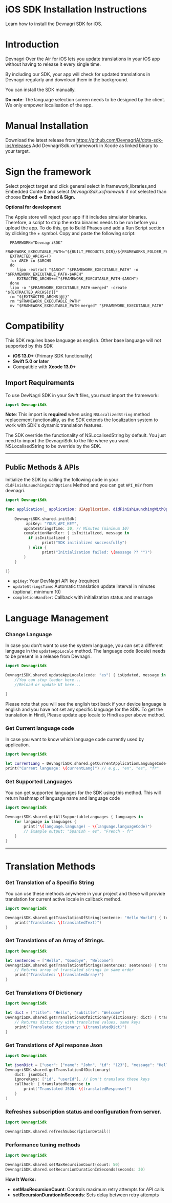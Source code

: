 # iOS SDK Installation Instructions
Learn how to install the Devnagri SDK for iOS.

# Introduction
Devnagri Over the Air for iOS lets you update translations in your iOS app without having to release it every single time.

By including our SDK, your app will check for updated translations in Devnagri regularly and download them in the background.

You can install the SDK manually.

**Do note**: The language selection screen needs to be designed by the client. We only empower localisation of the app.

# Manual Installation
Download the latest release from https://github.com/DevnagriAI/dota-sdk-ios/releases 
Add DevnagriSdk.xcframework in Xcode as linked binary to your target.

# Sign the framework

Select project target and click general select in framework,libraries,and Embedded Content and select *DevnagriSdk.xcframwork* if not selected 
than choose **Embed -> Embed & Sign.**


**Optional for development**

The Apple store will reject your app if it includes simulator binaries. Therefore, a script to strip the extra binaries needs to be run before you upload the app. To do this, go to Build Phases and add a Run Script section by clicking the + symbol. Copy and paste the following script:

      FRAMEWORK="DevnagriSDK"
      FRAMEWORK_EXECUTABLE_PATH="${BUILT_PRODUCTS_DIR}/${FRAMEWORKS_FOLDER_PATH}/$FRAMEWORK.framework/$FRAMEWORK"
      EXTRACTED_ARCHS=()
      for ARCH in $ARCHS
      do
         lipo -extract "$ARCH" "$FRAMEWORK_EXECUTABLE_PATH" -o "$FRAMEWORK_EXECUTABLE_PATH-$ARCH"
         EXTRACTED_ARCHS+=("$FRAMEWORK_EXECUTABLE_PATH-$ARCH")
      done
      lipo -o "$FRAMEWORK_EXECUTABLE_PATH-merged" -create "${EXTRACTED_ARCHS[@]}"
      rm "${EXTRACTED_ARCHS[@]}"
      rm "$FRAMEWORK_EXECUTABLE_PATH"
      mv "$FRAMEWORK_EXECUTABLE_PATH-merged" "$FRAMEWORK_EXECUTABLE_PATH"

# Compatibility
This SDK requires base language as english. Other base language will not supported by this SDK

- **iOS 13.0+** (Primary SDK functionality)
- **Swift 5.0 or later**
- Compatible with **Xcode 13.0+**

## Import Requirements

To use DevNagri SDK in your Swift files, you must import the framework:

```swift
import DevnagriSdk
```

**Note**: This import is **required** when using `NSLocalizedString` method replacement functionality, as the SDK extends the localization system to work with SDK's dynamic translation features.

The SDK override the functionality of NSLocalisedString by default. You just need to import the DevnagriSdk to the file where you want NSLocalisedString to be override by the SDK.

---

## Public Methods & APIs
Initialize the SDK by calling the following code in your `didFinishLaunchingWithOptions` Method and you can get `API_KEY` from devnagri.

```swift
import DevnagriSdk

func application(_ application: UIApplication, didFinishLaunchingWithOptions launchOptions: [UIApplication.LaunchOptionsKey: Any]?) -> Bool {
   
    DevnagriSDK.shared.initSdk( 
         apiKey: "YOUR_API_KEY",
        updateStringsTime: 30, // Minutes (minimum 10)
        completionHandler: { isInitialized, message in
          if isInitialized {
                print("SDK initialized successfully")
          } else {
                print("Initialization failed: \(message ?? "")")
        }
    }

)}
```
- `apiKey`: Your DevNagri API key (required)
- `updateStringsTime`: Automatic translation update interval in minutes (optional, minimum 10)
- `completionHandler`: Callback with initialization status and message


# Language Management
### **Change Language**   
In case you don't want to use the system language, you can set a different language in the `updateAppLocale` method. The language code (locale) needs to be present in a release from Devnagri.

```swift
import DevnagriSdk

DevnagriSDK.shared.updateAppLocale(code: "es") { isUpdated, message in
    //You can stop loader here...
    //Reload or update UI here...
    
}
```   
  Please note that you will see the english text back if your device language is english and you have not set any specific language for the SDK. To get the translation in Hindi, Please update app locale to Hindi as per above method.
   
### **Get Current language code** ###
In case you want to know which language code currently used by application.

```swift
import DevnagriSdk

let currentLang = DevnagriSDK.shared.getCurrentApplicationLanguageCode()
print("Current language: \(currentLang)") // e.g., "en", "es", "fr"
```  
   
### **Get Supported Languages** ###
You can get supported languages for the SDK using this method. This will return hashmap of language name and language code

```swift
import DevnagriSdk

DevnagriSDK.shared.getAllSupportableLanguages { languages in
    for language in languages {
        print("\(language.language) - \(language.languageCode)")
        // Example output: "Spanish - es", "French - fr"
    }
}
```
    
---
   
# Translation Methods 
### **Get Translation of a Specific String** ###
You can use these methods anywhere in your project and these will provide translation for current active locale in callback method.


```swift
import DevnagriSdk

DevnagriSDK.shared.getTranslationOfString(sentence: "Hello World") { translatedText in
    print("Translated: \(translatedText)")
}
```

### **Get Translations of an Array of Strings.** ###

```swift
import DevnagriSdk

let sentences = ["Hello", "Goodbye", "Welcome"]
DevnagriSDK.shared.getTranslationOfStrings(sentences: sentences) { translatedArray in
    // Returns array of translated strings in same order
    print("Translated: \(translatedArray)")
}
```

### **Get Translations Of Dictionary** ###

```swift
import DevnagriSdk

let dict = ["title": "Hello", "subtitle": "Welcome"]
DevnagriSDK.shared.getTranslationsOfDictionary(dictionary: dict) { translatedDict in
    // Returns dictionary with translated values, same keys
    print("Translated dictionary: \(translatedDict)")
}
```

### **Get Translations of Api response Json** ###
```swift
import DevnagriSdk

let jsonDict = ["user": ["name": "John", "id": "123"], "message": "Hello"]
DevnagriSDK.shared.getTranslationOfDictionary(
    dict: jsonDict,
    ignoreKeys: ["id", "userId"], // Don't translate these keys
    callback: { translatedResponse in
        print("Translated JSON: \(translatedResponse)")
    }
)
```

 
### **Refreshes subscription status and configuration from server.** ###

```swift
import DevnagriSdk

DevnagriSDK.shared.refreshSubscriptionDetail()
```

### **Performance tuning methods** ###

```swift
import DevnagriSdk

DevnagriSDK.shared.setMaxRecursionCount(count: 50)
DevnagriSDK.shared.setRecursionDurationInSeconds(seconds: 30)
```

**How It Works:**
- **setMaxRecursionCount**: Controls maximum retry attempts for API calls
- **setRecursionDurationInSeconds**: Sets delay between retry attempts

